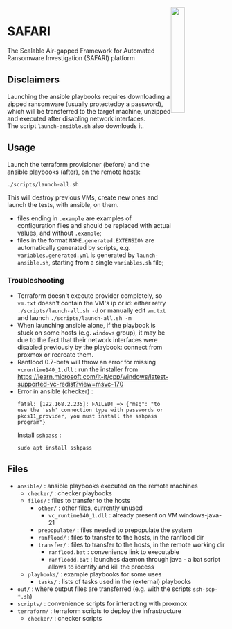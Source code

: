 <img style="float:right;" src="icon.png?raw=true" width="25%">

# SAFARI
The Scalable Air-gapped Framework for Automated Ransomware Investigation (SAFARI) platform

## Disclaimers

Launching the ansible playbooks requires downloading a zipped ransomware (usually protectedby a password), which will be transferred to the target machine, unzipped and executed after disabling network interfaces.  
The script `launch-ansible.sh` also downloads it.  

## Usage

Launch the terraform provisioner (before) and the ansible playbooks (after), on the remote hosts:
```bash
./scripts/launch-all.sh
```
This will destroy previous VMs, create new ones and launch the tests, with ansible, on them.  



*	files ending in `.example` are examples of configuration files and should be replaced with actual values, and without `.example`;
*	files in the format `NAME.generated.EXTENSION` are automatically generated by scripts, e.g. `variables.generated.yml` is generated by `launch-ansible.sh`, starting from a single `variables.sh` file;

### Troubleshooting

*	Terraform doesn't execute provider completely, so `vm.txt` doesn't contain the VM's ip or id:
	either retry `./scripts/launch-all.sh -d` or manually edit `vm.txt` and launch `./scripts/launch-all.sh -m`
*	When launching ansible alone, if the playbook is stuck on some hosts (e.g. `windows` group), it may be due to the fact that their network interfaces were disabled previously by the playbook: connect from proxmox or recreate them.  
*	Ranflood 0.7-beta will throw an error for missing `vcruntime140_1.dll` : run the installer from https://learn.microsoft.com/it-it/cpp/windows/latest-supported-vc-redist?view=msvc-170
*	Error in ansible (checker) :  
	```
	fatal: [192.168.2.235]: FAILED! => {"msg": "to use the 'ssh' connection type with passwords or pkcs11_provider, you must install the sshpass program"}
	```
	Install `sshpass` :  
	```
	sudo apt install sshpass
	```

## Files

*	`ansible/` : ansible playbooks executed on the remote machines
	*	`checker/` : checker playbooks
	*	`files/` : files to transfer to the hosts
		*	`other/` : other files, currently unused
			*	`vc_runtime140_1.dll` : already present on VM windows-java-21
		*	`prepopulate/` : files needed to prepopulate the system
		*	`ranflood/` : files to transfer to the hosts, in the ranflood dir
		*	`transfer/` : files to transfer to the hosts, in the remote working dir
			*	`ranflood.bat` : convenience link to executable
			*	`ranfloodd.bat` : launches daemon through java - a bat script allows to identify and kill the process
	*	`playbooks/` : example playbooks for some uses
		*	`tasks/` : lists of tasks used in the (external) playbooks
*	`out/` : where output files are transferred (e.g. with the scripts `ssh-scp-*.sh`)
*	`scripts/` : convenience scripts for interacting with proxmox
*	`terraform/` : terraform scripts to deploy the infrastructure
	*	`checker/` : checker scripts

